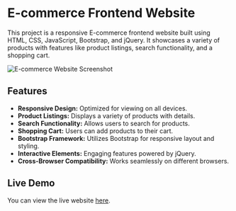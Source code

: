 # E-commerce Frontend Website

This project is a responsive E-commerce frontend website built using HTML, CSS, JavaScript, Bootstrap, and jQuery. It showcases a variety of products with features like product listings, search functionality, and a shopping cart.

![E-commerce Website Screenshot](https://github.com/RAJASEKAR-01/E-Commerce/assets/154691906/b95edc85-42d7-443f-a270-c61de8fea5aa)

## Features

- **Responsive Design:** Optimized for viewing on all devices.
- **Product Listings:** Displays a variety of products with details.
- **Search Functionality:** Allows users to search for products.
- **Shopping Cart:** Users can add products to their cart.
- **Bootstrap Framework:** Utilizes Bootstrap for responsive layout and styling.
- **Interactive Elements:** Engaging features powered by jQuery.
- **Cross-Browser Compatibility:** Works seamlessly on different browsers.

## Live Demo

You can view the live website [here](https://rajasekar-ecommerce.netlify.app/).
